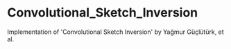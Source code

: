 # Convolutional_Sketch_Inversion
Implementation of 'Convolutional Sketch Inversion' by Yağmur Güçlütürk, et al.
